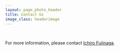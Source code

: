 ```yaml
---
layout: page_photo_header
title: Contact Us
image_class: headerimage
---
```

<br>  

For more information, please contact [Ichiro Fujinaga](http://www.music.mcgill.ca/~ich).
